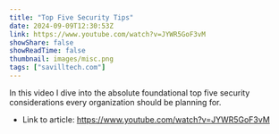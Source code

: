 ```yaml
---
title: "Top Five Security Tips"
date: 2024-09-09T12:30:53Z
link: https://www.youtube.com/watch?v=JYWR5GoF3vM
showShare: false
showReadTime: false
thumbnail: images/misc.png
tags: ["savilltech.com"]
---
```

In this video I dive into the absolute foundational top five security considerations every organization should be planning for.

- Link to article: https://www.youtube.com/watch?v=JYWR5GoF3vM